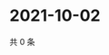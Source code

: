 # 2021-10-02

共 0 条

<!-- BEGIN WEIBO -->
<!-- 最后更新时间 Sat Oct 02 2021 03:00:46 GMT+0800 (China Standard Time) -->

<!-- END WEIBO -->
